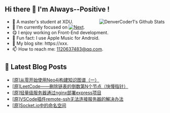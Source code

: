 ## Hi there 👋 I'm Always--Positive !
<div>
  <img alt="DenverCoder1's Github Stats" src="https://denvercoder1-github-readme-stats.vercel.app/api?username=qq1120637483&show_icons=true&count_private=true&theme=react&hide_border=true&hide_title=true&bg_color=1F222E&title_color=F85D7F&icon_color=F8D866" align= "right" />

- 🎒 A master's student at XDU. 
- 🔬 I’m currently focused on [![Next](https://img.shields.io/badge/-Next-brightgreen)](https://). 
- 😋 I enjoy working on Front-End development.
- 🎵 Fun fact: I use Apple Music for Android.
- 📝 My blog site: https://xxx.
- 📫 How to reach me:  1120637483@qq.com.
</div>  


## 📕 Latest Blog Posts

<!-- BLOG-POST-LIST:START -->
- [[原]从零开始使用Neo4j构建知识图谱（一）](https://blog.csdn.net/sinat_41696687/article/details/122761401)
- [[原]LeetCode——删除链表的倒数第N个节点（快慢指针）](https://blog.csdn.net/sinat_41696687/article/details/122747303)
- [[原]轻量级服务器通过nginx部署express项目](https://blog.csdn.net/sinat_41696687/article/details/122731442)
- [[原]VSCode插件remote-ssh无法连接服务器的解决办法](https://blog.csdn.net/sinat_41696687/article/details/122724782)
- [[原]Socket.io中的命名空间](https://blog.csdn.net/sinat_41696687/article/details/122713153)
<!-- BLOG-POST-LIST:END -->









